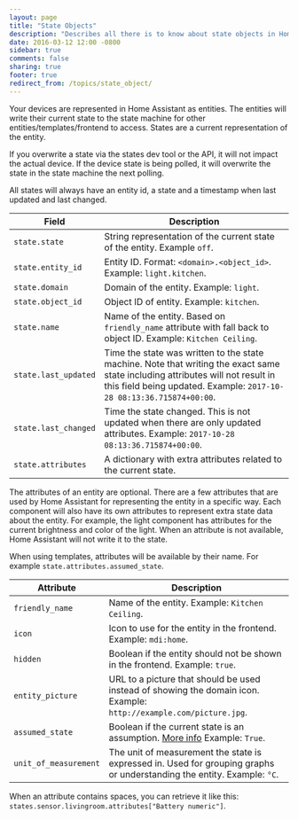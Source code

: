```yaml
---
layout: page
title: "State Objects"
description: "Describes all there is to know about state objects in Home Assistant."
date: 2016-03-12 12:00 -0800
sidebar: true
comments: false
sharing: true
footer: true
redirect_from: /topics/state_object/
---
```


Your devices are represented in Home Assistant as entities. The entities will write their current state to the state machine for other entities/templates/frontend to access. States are a current representation of the entity.

If you overwrite a state via the states dev tool or the API, it will not impact the actual device. If the device state is being polled, it will overwrite the state in the state machine the next polling.

All states will always have an entity id, a state and a timestamp when last updated and last changed.

Field | Description
----- | -----------
`state.state` | String representation of the current state of the entity. Example `off`.
`state.entity_id` | Entity ID. Format: `<domain>.<object_id>`. Example: `light.kitchen`.
`state.domain` | Domain of the entity. Example: `light`.
`state.object_id` | Object ID of entity. Example: `kitchen`.
`state.name` | Name of the entity. Based on `friendly_name` attribute with fall back to object ID. Example: `Kitchen Ceiling`.
`state.last_updated` | Time the state was written to the state machine. Note that writing the exact same state including attributes will not result in this field being updated. Example: `2017-10-28 08:13:36.715874+00:00`.
`state.last_changed` | Time the state changed. This is not updated when there are only updated attributes. Example: `2017-10-28 08:13:36.715874+00:00`.
`state.attributes` | A dictionary with extra attributes related to the current state.

The attributes of an entity are optional. There are a few attributes that are used by Home Assistant for representing the entity in a specific way. Each component will also have its own attributes to represent extra state data about the entity. For example, the light component has attributes for the current brightness and color of the light. When an attribute is not available, Home Assistant will not write it to the state.

When using templates, attributes will be available by their name. For example `state.attributes.assumed_state`.

Attribute | Description
--------- | -----------
`friendly_name` | Name of the entity. Example: `Kitchen Ceiling`.
`icon` | Icon to use for the entity in the frontend. Example: `mdi:home`.
`hidden` | Boolean if the entity should not be shown in the frontend. Example: `true`.
`entity_picture` | URL to a picture that should be used instead of showing the domain icon. Example: `http://example.com/picture.jpg`.
`assumed_state` | Boolean if the current state is an assumption. [More info](/blog/2016/02/12/classifying-the-internet-of-things/#classifiers) Example: `True`.
`unit_of_measurement` | The unit of measurement the state is expressed in. Used for grouping graphs or understanding the entity. Example: `°C`.

When an attribute contains spaces, you can retrieve it like this: `states.sensor.livingroom.attributes["Battery numeric"]`.
